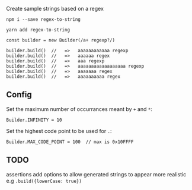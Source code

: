 Create sample strings based on a regex


```
npm i --save regex-to-string

yarn add regex-to-string
```


```javsacript
const builder = new Builder(/a+ regexp?/)

builder.build()  //   =>   aaaaaaaaaaaa regexp
builder.build()  //   =>   aaaaaa regex
builder.build()  //   =>   aaa regexp
builder.build()  //   =>   aaaaaaaaaaaaaaaaaa regexp
builder.build()  //   =>   aaaaaaa regex
builder.build()  //   =>   aaaaaaaaaa regex
```


## Config

Set the maximum number of occurrances meant by `+` and `*`:

```
Builder.INFINITY = 10
```


Set the highest code point to be used for `.`:

```
Builder.MAX_CODE_POINT = 100  // max is 0x10FFFF
```


## TODO
assertions
add options to allow generated strings to appear more realistic e.g `.build({lowerCase: true})`
